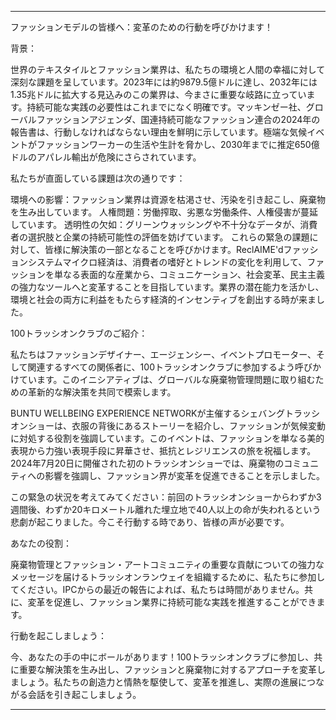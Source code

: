 ---

ファッションモデルの皆様へ：変革のための行動を呼びかけます！

背景：

世界のテキスタイルとファッション業界は、私たちの環境と人間の幸福に対して深刻な課題を呈しています。2023年には約9879.5億ドルに達し、2032年には1.35兆ドルに拡大する見込みのこの業界は、今まさに重要な岐路に立っています。持続可能な実践の必要性はこれまでになく明確です。マッキンゼー社、グローバルファッションアジェンダ、国連持続可能なファッション連合の2024年の報告書は、行動しなければならない理由を鮮明に示しています。極端な気候イベントがファッションワーカーの生活や生計を脅かし、2030年までに推定650億ドルのアパレル輸出が危険にさらされています。

私たちが直面している課題は次の通りです：

環境への影響：ファッション業界は資源を枯渇させ、汚染を引き起こし、廃棄物を生み出しています。
人権問題：労働搾取、劣悪な労働条件、人権侵害が蔓延しています。
透明性の欠如：グリーンウォッシングや不十分なデータが、消費者の選択肢と企業の持続可能性の評価を妨げています。
これらの緊急の課題に対して、皆様に解決策の一部となることを呼びかけます。ReclAIME'dファッションシステムマイクロ経済は、消費者の嗜好とトレンドの変化を利用して、ファッションを単なる表面的な産業から、コミュニケーション、社会変革、民主主義の強力なツールへと変革することを目指しています。業界の潜在能力を活かし、環境と社会の両方に利益をもたらす経済的インセンティブを創出する時が来ました。

100トラッシオンクラブのご紹介：

私たちはファッションデザイナー、エージェンシー、イベントプロモーター、そして関連するすべての関係者に、100トラッシオンクラブに参加するよう呼びかけています。このイニシアティブは、グローバルな廃棄物管理問題に取り組むための革新的な解決策を共同で模索します。

BUNTU WELLBEING EXPERIENCE NETWORKが主催するシェバングトラッシオンショーは、衣服の背後にあるストーリーを紹介し、ファッションが気候変動に対処する役割を強調しています。このイベントは、ファッションを単なる美的表現から力強い表現手段に昇華させ、抵抗とレジリエンスの旅を祝福します。2024年7月20日に開催された初のトラッシオンショーでは、廃棄物のコミュニティへの影響を強調し、ファッション界が変革を促進できることを示しました。

この緊急の状況を考えてみてください：前回のトラッシオンショーからわずか3週間後、わずか20キロメートル離れた埋立地で40人以上の命が失われるという悲劇が起こりました。今こそ行動する時であり、皆様の声が必要です。

あなたの役割：

廃棄物管理とファッション・アートコミュニティの重要な貢献についての強力なメッセージを届けるトラッシオンランウェイを組織するために、私たちに参加してください。IPCからの最近の報告によれば、私たちは時間がありません。共に、変革を促進し、ファッション業界に持続可能な実践を推進することができます。

行動を起こしましょう：

今、あなたの手の中にボールがあります！100トラッシオンクラブに参加し、共に重要な解決策を生み出し、ファッションと廃棄物に対するアプローチを変革しましょう。私たちの創造力と情熱を駆使して、変革を推進し、実際の進展につながる会話を引き起こしましょう。

---